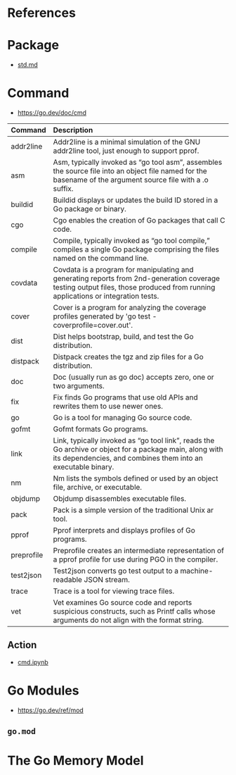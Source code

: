 # References

# Package
* [std.md](./std.md)

# Command
* https://go.dev/doc/cmd

| Command    | Description                                                                                                                                                                    |
| :--------- | :----------------------------------------------------------------------------------------------------------------------------------------------------------------------------- |
| addr2line  | Addr2line is a minimal simulation of the GNU addr2line tool, just enough to support pprof.                                                                                     |
| asm        | Asm, typically invoked as “go tool asm”, assembles the source file into an object file named for the basename of the argument source file with a .o suffix.                    |
| buildid    | Buildid displays or updates the build ID stored in a Go package or binary.                                                                                                     |
| cgo        | Cgo enables the creation of Go packages that call C code.                                                                                                                      |
| compile    | Compile, typically invoked as “go tool compile,” compiles a single Go package comprising the files named on the command line.                                                  |
| covdata    | Covdata is a program for manipulating and generating reports from 2nd-generation coverage testing output files, those produced from running applications or integration tests. |
| cover      | Cover is a program for analyzing the coverage profiles generated by 'go test -coverprofile=cover.out'.                                                                         |
| dist       | Dist helps bootstrap, build, and test the Go distribution.                                                                                                                     |
| distpack   | Distpack creates the tgz and zip files for a Go distribution.                                                                                                                  |
| doc        | Doc (usually run as go doc) accepts zero, one or two arguments.                                                                                                                |
| fix        | Fix finds Go programs that use old APIs and rewrites them to use newer ones.                                                                                                   |
| go         | Go is a tool for managing Go source code.                                                                                                                                      |
| gofmt      | Gofmt formats Go programs.                                                                                                                                                     |
| link       | Link, typically invoked as “go tool link”, reads the Go archive or object for a package main, along with its dependencies, and combines them into an executable binary.        |
| nm         | Nm lists the symbols defined or used by an object file, archive, or executable.                                                                                                |
| objdump    | Objdump disassembles executable files.                                                                                                                                         |
| pack       | Pack is a simple version of the traditional Unix ar tool.                                                                                                                      |
| pprof      | Pprof interprets and displays profiles of Go programs.                                                                                                                         |
| preprofile | Preprofile creates an intermediate representation of a pprof profile for use during PGO in the compiler.                                                                       |
| test2json  | Test2json converts go test output to a machine-readable JSON stream.                                                                                                           |
| trace      | Trace is a tool for viewing trace files.                                                                                                                                       |
| vet        | Vet examines Go source code and reports suspicious constructs, such as Printf calls whose arguments do not align with the format string.                                       |

## Action
* [cmd.ipynb](./cmd.ipynb)

# Go Modules
* https://go.dev/ref/mod

## `go.mod`

# The Go Memory Model
